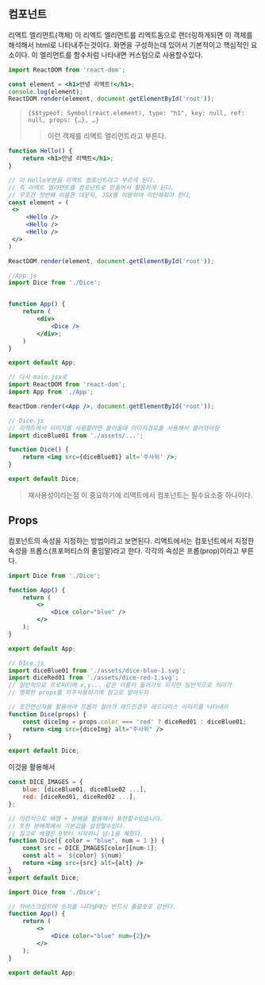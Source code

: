 ## 컴포넌트
리액트 엘리먼트(객체) 이 리엑트 엘리먼트를 리엑트돔으로 랜더링하게되면 이 객체를 해석해서 html로 나타내주는것이다. 화면을 구성하는데 있어서 기본적이고 핵심적인 요소이다. 이 엘리먼트를 함수처럼 나타내면 커스텀으로 사용할수있다.

```jsx
import ReactDOM from 'react-dom';

const element = <h1>안녕 리액트!</h1>;
console.log(element);
ReactDOM.render(element, document.getElementById('root'));
```
> ```
> {$$typeof: Symbol(react.element), type: "h1", key: null, ref: null, props: {…}, …}
> ```
>> 이런 객체를 리액트 엘리먼트라고 부른다.


```jsx
function Hello() {
	return <h1>안녕 리액트</h1>;
}

// 이 Hello부분을 리액트 컴포넌트라고 부르게 된다.
// 즉 리엑트 엘리먼트를 컴포넌트로 만들어서 활용하게 된다.
// 무조건 첫번째 이름은 대문자, JSX를 이용하여 리턴해줘야 한다,
const element = (
 <>
	 <Hello />
	 <Hello />
	 <Hello />
 </>
)

ReactDOM.render(element, document.getElementById('root'));
```

```jsx
//App.js
import Dice from './Dice';


function App() {
	return (
		<div>
			<Dice />
		</div>;
	) 
}

export default App;

// 다시 main.jsx로
import ReactDOM from 'react-dom';
import App from ',/App';

ReactDom.render(<App />, document.getElementById('root'));

// Dice.js
// 리액트에서 이미지를 사용할려면 불러올때 이미지경로를 사용해서 불러와야함
import diceBlue01 from './assets/...';

function Dice() {
	return <img src={diceBlue01} alt='주사위' />;
}

export default Dice;
```
> 재사용성이라는점 이 중요하기에 리액트에서 컴포넌트는 필수요소중 하나이다.

## Props
컴포넌트의 속성을 지정하는 방법이라고 보면된다.
리액트에서는 컴포넌트에서 지정한 속성을 프롭스(프포퍼티스의 줄임말)라고 한다.
각각의 속성은 프롭(prop)이라고 부른다.
```jsx
import Dice from './Dice';

function App() {
	return (
		<>
			<Dice color="blue" />
		</>
	);
}

export default App;

// DIce.js
import diceBlue01 from './assets/dice-blue-1.svg';
import diceRed01 from './assets/dice-red-1.svg';
// 일반적으로 프로퍼티에 x,y... 같은 이름이 들어가도 되지만 일반적으로 의미가
// 명확한 props를 자주사용하기에 참고로 알아두자

// 조건연산자를 활용하여 프롭의 컬러가 레드인경우 레드다이스 이미지를 나타내라
function Dice(props) {
	const diceImg = props.color === 'red' ? diceRed01 : diceBlue01;
	return <img src={diceImg} alt="주사위" />	
}

export default Dice;
```
이것을 활용해서
```jsx
const DICE_IMAGES = {
	blue: [diceBlue01, diceBlue02 ...],
	red: [diceRed01, diceRed02 ...],
};

// 이런식으로 배열 + 분배을 활용해서 표현할수있습니다.
// 또한 분배쪽에서 기본값을 설정할수있다.
// 참고로 배열은 0부터 시작하니 넘-1을 해줬다.
function Dice({ color = "blue", num = 1 }) {
	const src = DICE_IMAGES[color][num-1];
	const alt = `${color} ${num}`
	return <img src={src} alt={alt} />
}
export default Dice;

import Dice from './Dice';

// 자바스크립트에 숫자를 나타낼때는 반드시 줄괄호로 감싼다.
function App() {
	return (
		<>
			<Dice color="blue" num={2}/>
		</>
	);
}

export default App;
```

